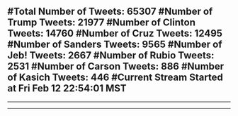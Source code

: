 #Total Number of Tweets: 65307 
#Number of Trump Tweets: 21977
#Number of Clinton Tweets: 14760
#Number of Cruz Tweets: 12495
#Number of Sanders Tweets: 9565
#Number of Jeb! Tweets: 2667
#Number of Rubio Tweets: 2531
#Number of Carson Tweets: 886
#Number of Kasich Tweets: 446
#Current Stream Started at Fri Feb 12 22:54:01 MST
---
---
---
